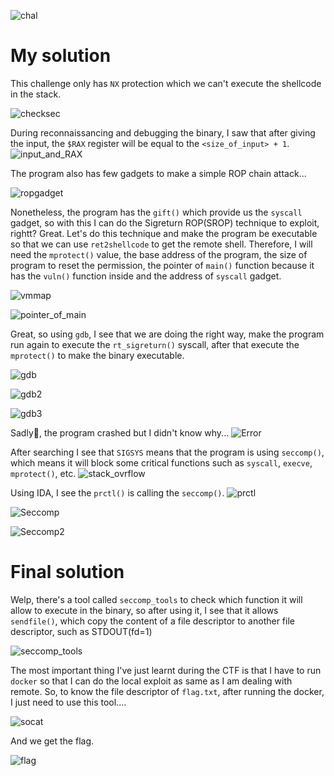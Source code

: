 ![chal](https://github.com/user-attachments/assets/8f467842-90ee-4201-8bcf-1b19c6c1cdb6)

# My solution
This challenge only has `NX` protection which we can't execute the shellcode in the stack.

![checksec](https://github.com/user-attachments/assets/b64fce5c-b292-4651-911f-49902e27698a)


During reconnaissancing and debugging the binary, I saw that after giving the input, the `$RAX` register will be equal to the `<size_of_input> + 1`.
![input_and_RAX](https://github.com/user-attachments/assets/abab8f65-c5ac-4d5f-994b-e735d4209aed)


The program also has few gadgets to make a simple ROP chain attack...

![ropgadget](https://github.com/user-attachments/assets/74b229a2-bc88-4786-9f7c-6911cf582eb5)


Nonetheless, the program has the `gift()` which provide us the `syscall` gadget, so with this I can do the Sigreturn ROP(SROP) technique to exploit, rightt? Great. Let's do this technique and make the program be executable so that we can use `ret2shellcode` to get the remote shell. Therefore, I will need the `mprotect()` value, the base address of the program, the size of program to reset the permission, the pointer of `main()` function because it has the `vuln()` function inside and the address of `syscall` gadget.

![vmmap](https://github.com/user-attachments/assets/38d34efd-864b-4820-a326-4a20d07bddf2)


![pointer_of_main](https://github.com/user-attachments/assets/8fe94c9f-ebff-4594-9524-c7b3456e1edd)


Great, so using `gdb`, I see that we are doing the right way, make the program run again to execute the `rt_sigreturn()` syscall, after that execute the `mprotect()` to make the binary executable.

![gdb](https://github.com/user-attachments/assets/1dc5ee86-77e9-499e-adbb-d6199783afa0)


![gdb2](https://github.com/user-attachments/assets/5343e29b-e4ee-4749-8018-2945c8389903)


![gdb3](https://github.com/user-attachments/assets/9282c886-30a3-4411-8719-6e74e11741c5)


Sadly🥹, the program crashed but I didn't know why...
![Error](https://github.com/user-attachments/assets/84b232db-2222-4412-93a5-965883b9eb38)


After searching I see that `SIGSYS` means that the program is using `seccomp()`, which means it will block some critical functions such as `syscall`, `execve`, `mprotect()`, etc.
![stack_ovrflow](https://github.com/user-attachments/assets/991c507b-a269-42fc-af5f-a5c42a19e8f3)


Using IDA, I see the `prctl()` is calling the `seccomp()`.
![prctl](https://github.com/user-attachments/assets/81f6f34f-1d8e-4b3b-8920-28156e19f739)


![Seccomp](https://github.com/user-attachments/assets/1c45f3a4-8c47-40ec-a10c-c16073c6eb3d)


![Seccomp2](https://github.com/user-attachments/assets/5a4e82db-a013-431d-bbd8-29c83e301245)


# Final solution
Welp, there's a tool called `seccomp_tools` to check which function it will allow to execute in the binary, so after using it, I see that it allows `sendfile()`, which copy the content of a file descriptor to another file descriptor, such as STDOUT(fd=1)

![seccomp_tools](https://github.com/user-attachments/assets/213faa12-1f18-4e15-9795-4fec3c359ed8)


The most important thing I've just learnt during the CTF is that I have to run `docker` so that I can do the local exploit as same as I am dealing with remote. So, to know the file descriptor of `flag.txt`, after running the docker, I just need to use this tool....

![socat](https://github.com/user-attachments/assets/64832f23-51d6-44cf-8859-e1af5487a231)


And we get the flag.

![flag](https://github.com/user-attachments/assets/7ffc5373-055c-4d35-9558-b237022def11)
